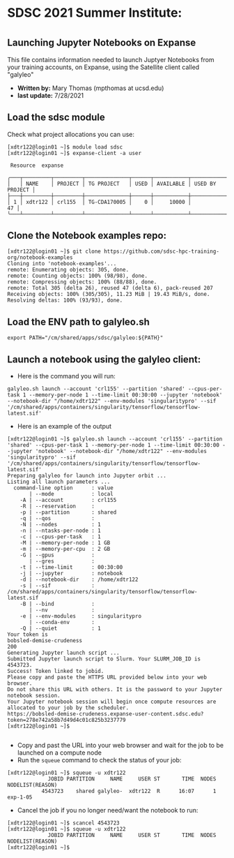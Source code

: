 # SDSC 2021 Summer Institute:  
#
## Launching Jupyter Notebooks on Expanse
This file contains information needed to launch Juptyer
Notebooks from your training accounts, on Expanse, using 
the Satellite client called "galyleo"

* **Written by:** Mary Thomas (mpthomas at ucsd.edu)
* **last update:** 7/28/2021

## Load the sdsc module 
Check what project allocations you can use:

```
[xdtr122@login01 ~]$ module load sdsc
[xdtr122@login01 ~]$ expanse-client -a user

 Resource  expanse 

╭───┬─────────┬─────────┬──────────────┬──────┬───────────┬─────────────────╮
│   │ NAME    │ PROJECT │ TG PROJECT   │ USED │ AVAILABLE │ USED BY PROJECT │
├───┼─────────┼─────────┼──────────────┼──────┼───────────┼─────────────────┤
│ 1 │ xdtr122 │ crl155  │ TG-CDA170005 │    0 │     10000 │              47 │
╰───┴─────────┴─────────┴──────────────┴──────┴───────────┴─────────────────╯
```

## Clone the Notebook examples repo:

```
[xdtr122@login01 ~]$ git clone https://github.com/sdsc-hpc-training-org/notebook-examples
Cloning into 'notebook-examples'...
remote: Enumerating objects: 305, done.
remote: Counting objects: 100% (98/98), done.
remote: Compressing objects: 100% (88/88), done.
remote: Total 305 (delta 26), reused 47 (delta 6), pack-reused 207
Receiving objects: 100% (305/305), 11.23 MiB | 19.43 MiB/s, done.
Resolving deltas: 100% (93/93), done.
```

## Load the ENV path to galyleo.sh
```
export PATH="/cm/shared/apps/sdsc/galyleo:${PATH}"
```

## Launch a notebook using the galyleo client:

* Here is the command you will run:
```
galyleo.sh launch --account 'crl155' --partition 'shared' --cpus-per-task 1 --memory-per-node 1 --time-limit 00:30:00 --jupyter 'notebook' --notebook-dir "/home/xdtr122" --env-modules 'singularitypro' --sif '/cm/shared/apps/containers/singularity/tensorflow/tensorflow-latest.sif'
```

* Here is an example of the output
```
[xdtr122@login01 ~]$ galyleo.sh launch --account 'crl155' --partition 'shared' --cpus-per-task 1 --memory-per-node 1 --time-limit 00:30:00 --jupyter 'notebook' --notebook-dir "/home/xdtr122" --env-modules 'singularitypro' --sif '/cm/shared/apps/containers/singularity/tensorflow/tensorflow-latest.sif'
Preparing galyleo for launch into Jupyter orbit ...
Listing all launch parameters ...
  command-line option      : value
       | --mode            : local
    -A | --account         : crl155
    -R | --reservation     : 
    -p | --partition       : shared
    -q | --qos             : 
    -N | --nodes           : 1
    -n | --ntasks-per-node : 1
    -c | --cpus-per-task   : 1
    -M | --memory-per-node : 1 GB
    -m | --memory-per-cpu  : 2 GB
    -G | --gpus            : 
       | --gres            : 
    -t | --time-limit      : 00:30:00
    -j | --jupyter         : notebook
    -d | --notebook-dir    : /home/xdtr122
    -s | --sif             : /cm/shared/apps/containers/singularity/tensorflow/tensorflow-latest.sif
    -B | --bind            : 
       | --nv              : 
    -e | --env-modules     : singularitypro
       | --conda-env       : 
    -Q | --quiet           : 1
Your token is 
bobsled-demise-crudeness
200
Generating Jupyter launch script ...
Submitted Jupyter launch script to Slurm. Your SLURM_JOB_ID is 4543723.
Success! Token linked to jobid.
Please copy and paste the HTTPS URL provided below into your web browser.
Do not share this URL with others. It is the password to your Jupyter notebook session.
Your Jupyter notebook session will begin once compute resources are allocated to your job by the scheduler.
https://bobsled-demise-crudeness.expanse-user-content.sdsc.edu?token=278e742a58b7d49d4c01c825b3237779
[xdtr122@login01 ~]$


```

* Copy and past the URL into your web browser and wait for the job to be launched on a compute node
* Run the ```squeue``` command to check the status of your job:

```
[xdtr122@login01 ~]$ squeue -u xdtr122
             JOBID PARTITION     NAME     USER ST       TIME  NODES NODELIST(REASON) 
           4543723    shared galyleo-  xdtr122  R      16:07      1 exp-1-05 
 ```
 
 * Cancel the job if you no longer need/want the notebook to run:
 
```
[xdtr122@login01 ~]$ scancel 4543723
[xdtr122@login01 ~]$ squeue -u xdtr122
             JOBID PARTITION     NAME     USER ST       TIME  NODES NODELIST(REASON) 
[xdtr122@login01 ~]$ 
```


